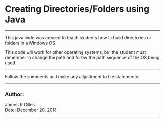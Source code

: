 # Creating Directories/Folders using Java
---
This java code was created to teach students how to build directories or folders in a Windows OS.

This code will work for other operating systems,
but the student must remember to change the path 
and follow the path sequence of the OS being used.

---

Follow the comments and make any adjustment to the statements.

---

### Author: 
James R Gilles<br>
Date: December 20, 2018

---

